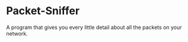 # Packet-Sniffer
A program that gives you every little detail about all the packets on your network.
